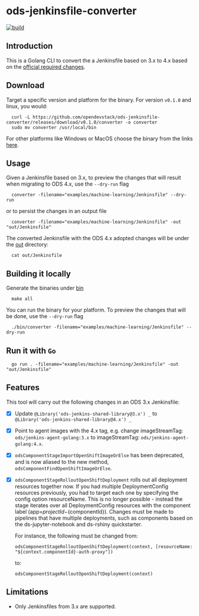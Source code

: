 # ods-jenkinsfile-converter
[![build](https://github.com/opendevstack/ods-jenkinsfile-converter/actions/workflows/build.yml/badge.svg)](https://github.com/opendevstack/ods-jenkinsfile-converter/actions/workflows/build.yml)

## Introduction

This is a Golang CLI to convert the a Jenkinsfile based on 3.x to 4.x based on the [official required changes](https://www.opendevstack.org/ods-documentation/opendevstack/4.x/update-guides/4x.html).

## Download

Target a specific version and platform for the binary. For version `v0.1.0` and linux, you would:

```cli
  curl -L https://github.com/opendevstack/ods-jenkinsfile-converter/releases/download/v0.1.0/converter -o converter
  sudo mv converter /usr/local/bin
```

For other platforms like Windows or MacOS choose the binary from the links [here](https://github.com/opendevstack/ods-jenkinsfile-converter/releases).

## Usage

Given a Jenkinsfile based on 3.x, to preview the changes that will result when migrating to ODS 4.x, use the `--dry-run` flag

```cli
  converter -filename="examples/machine-learning/Jenkinsfile" --dry-run
```

or to persist the changes in an output file

```cli
  converter -filename="examples/machine-learning/Jenkinsfile" -out "out/Jenkinsfile"
```

The converted Jenkinsfile with the ODS 4.x adopted changes will be under the [out](./out) directory:

```cli
  cat out/Jenkinsfile
```

## Building it locally

Generate the binaries under [bin](./bin)

```cli
  make all
```

You can run the binary for your platform. To preview the changes that will be done, use the `--dry-run` flag

```cli
  ./bin/converter -filename="examples/machine-learning/Jenkinsfile" --dry-run
```

## Run it with `Go`

```cli
  go run . -filename="examples/machine-learning/Jenkinsfile" -out "out/Jenkinsfile"
```

## Features

This tool will carry out the following changes in an ODS 3.x Jenkinsfile:

- [X] Update `@Library('ods-jenkins-shared-library@3.x') _` to `@Library('ods-jenkins-shared-library@4.x') _`
- [X] Point to agent images with the 4.x tag, e.g. change imageStreamTag: `ods/jenkins-agent-golang:3.x` to imageStreamTag: `ods/jenkins-agent-golang:4.x`.
- [X] `odsComponentStageImportOpenShiftImageOrElse` has been deprecated, and is now aliased to the new method, `odsComponentFindOpenShiftImageOrElse`.
- [X] `odsComponentStageRolloutOpenShiftDeployment` rolls out all deployment resources together now. If you had multiple DeploymentConfig resources previously, you had to target each one by specifying the config option resourceName. This is no longer possible - instead the stage iterates over all DeploymentConfig resources with the component label (app=${projectId}-${componentId}). Changes must be made to pipelines that have multiple deployments, such as components based on the ds-jupyter-notebook and ds-rshiny quickstarter.

  For instance, the following must be changed from:
  
    `odsComponentStageRolloutOpenShiftDeployment(context, [resourceName: "${context.componentId}-auth-proxy"])`
  
  to:

    `odsComponentStageRolloutOpenShiftDeployment(context)`
  
## Limitations
- Only Jenkinsfiles from 3.x are supported.

